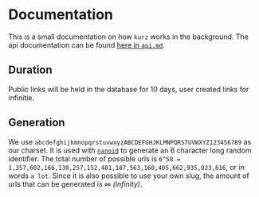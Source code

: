 # Documentation

This is a small documentation on how `kurz` works in the background. The api
documentation can be found [here in `api.md`](https://github.com/oltdaniel/kurz/blob/master/doc/api.md).

## Duration

Public links will be held in the database for 10 days, user created links for
infinitie.

## Generation

We use `abcdefghijkmnopqrstuvwxyzABCDEFGHJKLMNPQRSTUVWXYZ123456789` as our charset.
It is used with [`nanoid`](https://github.com/matoous/go-nanoid) to generate an 6 
character long random identifier. The total number of possible urls is `6^58 = 
1,357,602,166,130,257,152,481,187,563,160,405,662,935,023,616`, or in words `a lot`.
Since it is also possible to use your own slug, the amount of urls that can be generated is ∞ _(infinity)_.

